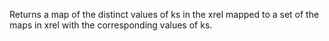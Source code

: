 Returns a map of the distinct values of ks in the xrel mapped to a
  set of the maps in xrel with the corresponding values of ks.
